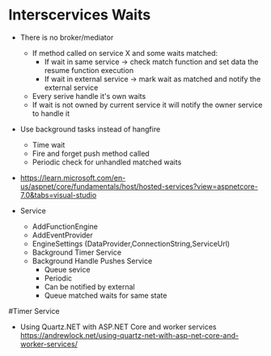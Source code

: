 ﻿# Interscervices Waits
* There is no broker/mediator
	* If method called on service X and some waits matched:
		* If wait in same service -> check match function and set data the resume function execution
		* If wait in external service -> mark wait as matched and notify the external service
	* Every serive handle it's own waits
	* If wait is not owned by current service it will notify the owner service to handle it



* Use background tasks instead of hangfire
	* Time wait 
	* Fire and forget push method called
	* Periodic check for unhandled matched waits
* https://learn.microsoft.com/en-us/aspnet/core/fundamentals/host/hosted-services?view=aspnetcore-7.0&tabs=visual-studio


* Service
	* AddFunctionEngine
	* AddEventProvider
	* EngineSettings (DataProvider,ConnectionString,ServiceUrl)
	* Background Timer Service
	* Background Handle Pushes Service
		* Queue sevice
		* Periodic
		* Can be notified by external
		* Queue matched waits for same state

#Timer Service
* Using Quartz.NET with ASP.NET Core and worker services
https://andrewlock.net/using-quartz-net-with-asp-net-core-and-worker-services/